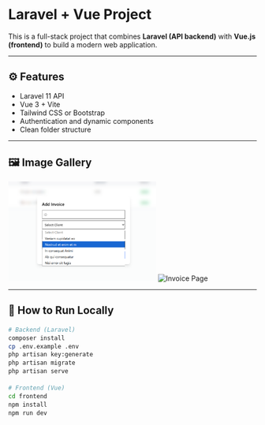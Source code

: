 # Laravel + Vue Project

This is a full-stack project that combines **Laravel (API backend)** with **Vue.js (frontend)** to build a modern web application.

---

## ⚙️ Features

- Laravel 11 API
- Vue 3 + Vite
- Tailwind CSS or Bootstrap
- Authentication and dynamic components
- Clean folder structure

---

## 🖼️ Image Gallery

<p float="left">
  <img src="image.png" alt="Main Interface" width="300"/>
  <img src="0adc6fe6-688b-459a-a6b9-db2858498a2e.png" alt="Invoice Page" width="300"/>
</p>

---

## 🚀 How to Run Locally

```bash
# Backend (Laravel)
composer install
cp .env.example .env
php artisan key:generate
php artisan migrate
php artisan serve

# Frontend (Vue)
cd frontend
npm install
npm run dev
